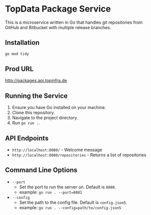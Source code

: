 # TopData Package Service

This is a microservice written in Go that handles git repositories from GitHub and Bitbucket with multiple release branches.

## Installation
```bash
go mod tidy
```

## Prod URL
http://packages.api.topinfra.de

## Running the Service

1. Ensure you have Go installed on your machine.
2. Clone this repository.
3. Navigate to the project directory.
4. Run `go run .`.

## API Endpoints

- `http://localhost:8080/` - Welcome message
- `http://localhost:8080/repositories` - Returns a list of repositories

## Command Line Options

- `--port`
    - Set the port to run the server on. Default is `8080`.
    - example: `go run . --port=8081`
- `--config`
    - Set the path to the config file. Default is `config.json5`.
    - example: `go run . --config=path/to/config.json5`

